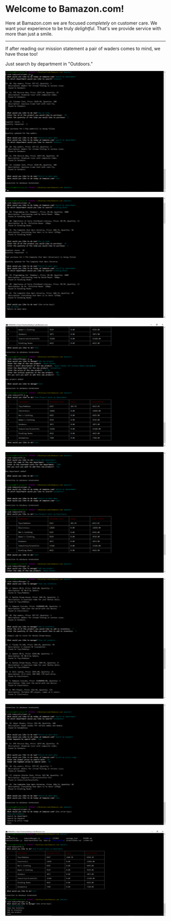 # Welcome to Bamazon.com!

Here at Bamazon.com we are focused _completely_ on customer care.  We want your experience to be truly *delightful*.  That's we provide service with more than just a smile.

---

If after reading our mission statement a pair of waders comes to mind, we have those too!

Just search by department in "Outdoors."

![alt Bamazon.com Screenshot 1](https://github.com/Blitz72/Bamazon.com/blob/master/images/BamazonScreenShot2.png)

![alt Bamazon.com Screenshot 1](https://github.com/Blitz72/Bamazon.com/blob/master/images/BamazonScreenShot1.png)

![alt Bamazon.com Screenshot 1](https://github.com/Blitz72/Bamazon.com/blob/master/images/BamazonScreenShot3.png)

![alt Bamazon.com Screenshot 1](https://github.com/Blitz72/Bamazon.com/blob/master/images/BamazonScreenShot4.png)

![alt Bamazon.com Screenshot 1](https://github.com/Blitz72/Bamazon.com/blob/master/images/BamazonScreenShot5.png)

![alt Bamazon.com Screenshot 1](https://github.com/Blitz72/Bamazon.com/blob/master/images/BamazonScreenShot6.png)

![alt Bamazon.com Screenshot 1](https://github.com/Blitz72/Bamazon.com/blob/master/images/BamazonScreenShot7.png)